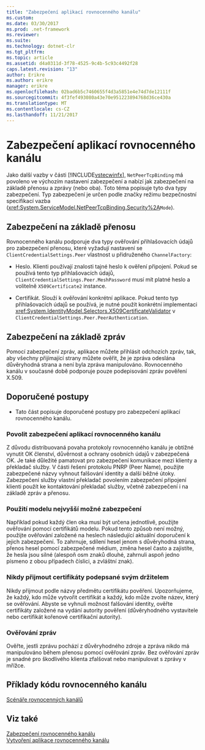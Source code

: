 ```yaml
---
title: "Zabezpečení aplikací rovnocenného kanálu"
ms.custom: 
ms.date: 03/30/2017
ms.prod: .net-framework
ms.reviewer: 
ms.suite: 
ms.technology: dotnet-clr
ms.tgt_pltfrm: 
ms.topic: article
ms.assetid: d4a0311d-3f78-4525-9c4b-5c93c4492f28
caps.latest.revision: "13"
author: Erikre
ms.author: erikre
manager: erikre
ms.openlocfilehash: 02bad6b5c7460655f4d3a5851e4e74d7de12111f
ms.sourcegitcommit: 4f3fef493080a43e70e951223894768d36ce430a
ms.translationtype: MT
ms.contentlocale: cs-CZ
ms.lasthandoff: 11/21/2017
---
```

# <a name="securing-peer-channel-applications"></a>Zabezpečení aplikací rovnocenného kanálu
Jako další vazby v části [!INCLUDE[vstecwinfx](../../../../includes/vstecwinfx-md.md)], `NetPeerTcpBinding` má povoleno ve výchozím nastavení zabezpečení a nabízí jak zabezpečení na základě přenosu a zprávy (nebo oba). Toto téma popisuje tyto dva typy zabezpečení. Typ zabezpečení je určen podle značky režimu bezpečnostní specifikací vazba (<xref:System.ServiceModel.NetPeerTcpBinding.Security%2A>`Mode`).  
  
## <a name="transport-based-security"></a>Zabezpečení na základě přenosu  
 Rovnocenného kanálu podporuje dva typy ověřování přihlašovacích údajů pro zabezpečení přenosu, které vyžadují nastavení se `ClientCredentialSettings.Peer` vlastnost u přidruženého `ChannelFactory`:  
  
-   Heslo. Klienti používají znalosti tajné heslo k ověření připojení. Pokud se používá tento typ přihlašovacích údajů, `ClientCredentialSettings.Peer.MeshPassword` musí mít platné heslo a volitelně `X509Certificate2` instance.  
  
-   Certifikát. Slouží k ověřování konkrétní aplikace. Pokud tento typ přihlašovacích údajů se používá, je nutné použít konkrétní implementaci <xref:System.IdentityModel.Selectors.X509CertificateValidator> v `ClientCredentialSettings.Peer.PeerAuthentication`.  
  
## <a name="message-based-security"></a>Zabezpečení na základě zpráv  
 Pomocí zabezpečení zpráv, aplikace můžete přihlásit odchozích zpráv, tak, aby všechny přijímající strany můžete ověřit, že je zpráva odeslána důvěryhodná strana a není byla zpráva manipulováno. Rovnocenného kanálu v současné době podporuje pouze podepisování zpráv pověření X.509.  
  
## <a name="best-practices"></a>Doporučené postupy  
  
-   Tato část popisuje doporučené postupy pro zabezpečení aplikací rovnocenného kanálu.  
  
### <a name="enable-security-with-peer-channel-applications"></a>Povolit zabezpečení aplikací rovnocenného kanálu  
 Z důvodu distribuovaná povaha protokoly rovnocenného kanálu je obtížné vynutit OK členství, důvěrnost a ochrany osobních údajů v zabezpečená OK. Je také důležité pamatovat pro zabezpečení komunikace mezi klienty a překladač služby. V části řešení protokolu PNRP (Peer Name), použijte zabezpečené názvy vyhnout falšování identity a další běžné útoky. Zabezpečení služby vlastní překladač povolením zabezpečení připojení klienti použít ke kontaktování překladač služby, včetně zabezpečení i na základě zpráv a přenosu.  
  
### <a name="use-the-strongest-possible-security-model"></a>Použití modelu nejvyšší možné zabezpečení  
 Například pokud každý člen oka musí být určena jednotlivě, použijte ověřování pomocí certifikátů modelu. Pokud tento způsob není možný, použijte ověřování založené na heslech následující aktuální doporučení k jejich zabezpečení. To zahrnuje, sdílení hesel jenom s důvěryhodná strana, přenos hesel pomocí zabezpečené médium, změna hesel často a zajistíte, že hesla jsou silné (alespoň osm znaků dlouhé, zahrnuli aspoň jedno písmeno z obou případech číslici, a zvláštní znak).  
  
### <a name="never-accept-self-signed-certificates"></a>Nikdy přijmout certifikáty podepsané svým držitelem  
 Nikdy přijmout podle názvy předmětu certifikátu pověření. Upozorňujeme, že každý, kdo může vytvořit certifikát a každý, kdo může zvolte název, který se ověřování. Abyste se vyhnuli možnost falšování identity, ověřte certifikáty založené na vydání autority pověření (důvěryhodného vystavitele nebo certifikát kořenové certifikační autority).  
  
### <a name="use-message-authentication"></a>Ověřování zpráv  
 Ověřte, jestli zprávu pochází z důvěryhodného zdroje a zpráva nikdo má manipulováno během přenosu pomocí ověřování zpráv. Bez ověřování zpráv je snadné pro škodlivého klienta zfalšovat nebo manipulovat s zprávy v mřížce.  
  
## <a name="peer-channel-code-examples"></a>Příklady kódu rovnocenného kanálu  
 [Scénáře rovnocenných kanálů](../../../../docs/framework/wcf/feature-details/peer-channel-scenarios.md)  
  
## <a name="see-also"></a>Viz také  
 [Zabezpečení rovnocenného kanálu](../../../../docs/framework/wcf/feature-details/peer-channel-security.md)  
 [Vytvoření aplikace rovnocenného kanálu](../../../../docs/framework/wcf/feature-details/building-a-peer-channel-application.md)
